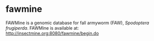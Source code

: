 # fawmine
FAWMine is a genomic database for fall armyworm (FAW), *Spodoptera frugiperda*.
FAWMine is available at: http://insectmine.org:8080/fawmine/begin.do
